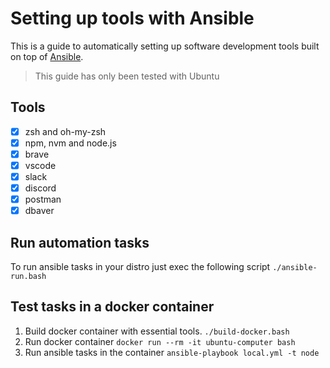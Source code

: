 # Setting up tools with Ansible

This is a guide to automatically setting up software development tools built on top of [Ansible](https://docs.ansible.com/ansible/latest/installation_guide/intro_installation.html).

> This guide has only been tested with Ubuntu

## Tools

 - [x] zsh and oh-my-zsh
 - [x] npm, nvm and node.js
 - [x] brave
 - [x] vscode
 - [x] slack
 - [x] discord
 - [x] postman
 - [x] dbaver

## Run automation tasks

To run ansible tasks in your distro just exec the following script `./ansible-run.bash`

## Test tasks in a docker container

1. Build docker container with essential tools.
    `./build-docker.bash`
2. Run docker container
    `docker run --rm -it ubuntu-computer bash`
3. Run ansible tasks in the container
	`ansible-playbook local.yml -t node`
